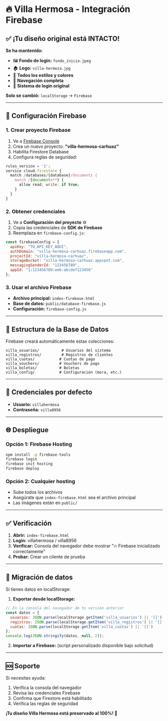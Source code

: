 # 🔥 Villa Hermosa - Integración Firebase

## ✅ **¡Tu diseño original está INTACTO!**

**Se ha mantenido:**
- 🖼️ **Fondo de login:** `fondo_inicio.jpeg` 
- 🏠 **Logo:** `villa-hermoza.jpg`
- 🎨 **Todos los estilos y colores**
- 📱 **Navegación completa**
- 🔐 **Sistema de login original**

**Solo se cambió:** `localStorage` → `Firebase`

---

## 🚀 **Configuración Firebase**

### 1. **Crear proyecto Firebase**
1. Ve a [Firebase Console](https://console.firebase.google.com/)
2. Crea un nuevo proyecto: **"villa-hermosa-carhuaz"**
3. Habilita Firestore Database
4. Configura reglas de seguridad:

```javascript
rules_version = '2';
service cloud.firestore {
  match /databases/{database}/documents {
    match /{document=**} {
      allow read, write: if true;
    }
  }
}
```

### 2. **Obtener credenciales**
1. Ve a **Configuración del proyecto** ⚙️
2. Copia las credenciales de **SDK de Firebase**
3. Reemplaza en `firebase-config.js`:

```javascript
const firebaseConfig = {
  apiKey: "TU_API_KEY_AQUI",
  authDomain: "villa-hermosa-carhuaz.firebaseapp.com",
  projectId: "villa-hermosa-carhuaz",
  storageBucket: "villa-hermosa-carhuaz.appspot.com",
  messagingSenderId: "123456789",
  appId: "1:123456789:web:abcdef123456"
};
```

### 3. **Usar el archivo Firebase**
- **Archivo principal:** `index-firebase.html`
- **Base de datos:** `public/database-firebase.js`
- **Configuración:** `firebase-config.js`

---

## 📁 **Estructura de la Base de Datos**

Firebase creará automáticamente estas colecciones:

```
villa_usuarios/          # Usuarios del sistema
villa_registros/         # Registros de clientes
villa_cuotas/           # Cuotas de pago
villa_vouchers/         # Vouchers de pago
villa_boletas/          # Boletas
villa_config/           # Configuración (mora, etc.)
```

---

## 🔐 **Credenciales por defecto**

- **Usuario:** `villahermosa`
- **Contraseña:** `villa8956`

---

## 🌐 **Despliegue**

### Opción 1: Firebase Hosting
```bash
npm install -g firebase-tools
firebase login
firebase init hosting
firebase deploy
```

### Opción 2: Cualquier hosting
- Sube todos los archivos
- Asegúrate que `index-firebase.html` sea el archivo principal
- Las imágenes están en `public/`

---

## ✅ **Verificación**

1. **Abrir:** `index-firebase.html`
2. **Login:** villahermosa / villa8956
3. **Verificar:** Consola del navegador debe mostrar "🔥 Firebase inicializado correctamente"
4. **Probar:** Crear un cliente de prueba

---

## 🔄 **Migración de datos**

Si tienes datos en localStorage:

1. **Exportar desde localStorage:**
```javascript
// En la consola del navegador de tu versión anterior
const datos = {
  usuarios: JSON.parse(localStorage.getItem('villa_usuarios') || '[]'),
  registros: JSON.parse(localStorage.getItem('villa_registros') || '[]'),
  cuotas: JSON.parse(localStorage.getItem('villa_cuotas') || '[]')
};
console.log(JSON.stringify(datos, null, 2));
```

2. **Importar a Firebase:** (script personalizado disponible bajo solicitud)

---

## 🆘 **Soporte**

Si necesitas ayuda:
1. Verifica la consola del navegador
2. Revisa las credenciales Firebase
3. Confirma que Firestore está habilitado
4. Verifica las reglas de seguridad

**¡Tu diseño Villa Hermosa está preservado al 100%! 🎉**